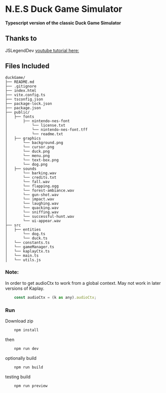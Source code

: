 # N.E.S Duck Game Simulator

**Typescript version of the classic Duck Game Simulator**

## Thanks to

JSLegendDev [youtube tutorial here: ](https://www.youtube.com/watch?v=UZSmn3n3wqE)

## Files Included
```
duckGame/
├── README.md
├── .gitignore
├── index.html
├── vite.config.ts
├── tsconfig.json
├── package-lock.json
├── package.json
├── public/
│   ├── fonts
│       ├── nintendo-nes-font
│           └── license.txt
│           └── nintendo-nes-font.tff
│           └── readme.txt
│   ├── graphics
│       └── background.png
│       └── cursor.png
│       └── duck.png
│       └── menu.png
│       └── text-box.png
│       └── dog.png
│   ├── sounds
│       └── barking.wav
│       └── credits.txt
│       └── fall.wav
│       └── flapping.ogg
│       └── forest-ambiance.wav
│       └── gun-shot.wav
│       └── impact.wav
│       └── laughing.wav
│       └── quacking.wav
│       └── sniffing.wav
│       └── successful-hunt.wav
│       └── ui-appear.wav
├── src
│   ├── entities
│       └── dog.ts
│       └── duck.ts
│   └── constants.ts
│   └── gameManager.ts
│   └── kaplayCtx.ts
│   └── main.ts
│   └── utils.js

```

### Note:
In order to get audioCtx to work from a global context.  May not work in later versions of Kaplay.
```javascript
    const audioCtx = (k as any).audioCtx;
```

### Run
Download zip

```javascript
    npm install
```
then
```javascript
    npm run dev
```
optionally build
```javascript
    npm run build
```
testing build
```javascript
    npm run preview
```